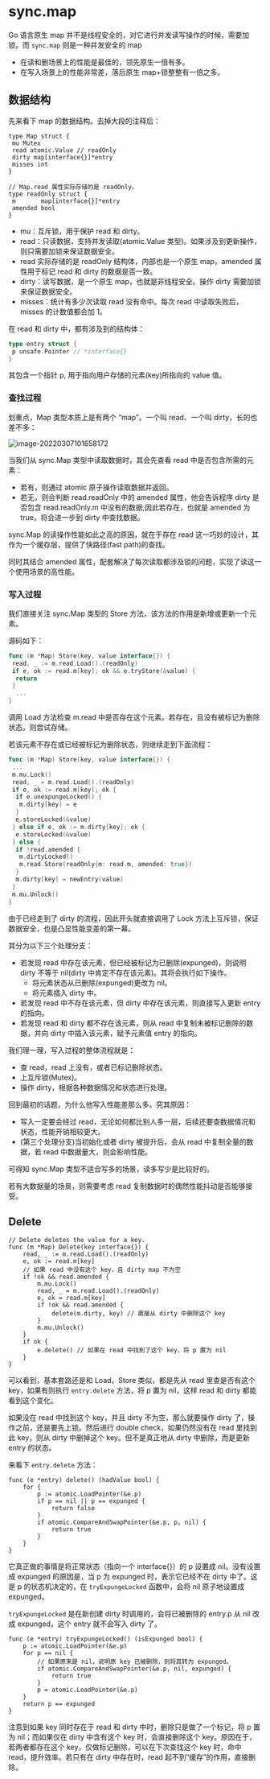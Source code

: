 # sync.map

Go 语言原生 map 并不是线程安全的，对它进行并发读写操作的时候，需要加锁。而 `sync.map` 则是一种并发安全的 map

- 在读和删场景上的性能是最佳的，领先原生一倍有多。
- 在写入场景上的性能非常差，落后原生 map+锁整整有一倍之多。



## 数据结构

先来看下 map 的数据结构。去掉大段的注释后：

```golang
type Map struct { 
 mu Mutex 
 read atomic.Value // readOnly 
 dirty map[interface{}]*entry 
 misses int 
} 
 
// Map.read 属性实际存储的是 readOnly。 
type readOnly struct { 
 m       map[interface{}]*entry 
 amended bool 
} 
```

- mu：互斥锁，用于保护 read 和 dirty。
- read：只读数据，支持并发读取(atomic.Value 类型)。如果涉及到更新操作，则只需要加锁来保证数据安全。
- read 实际存储的是 readOnly 结构体，内部也是一个原生 map，amended 属性用于标记 read 和 dirty 的数据是否一致。
- dirty：读写数据，是一个原生 map，也就是非线程安全。操作 dirty 需要加锁来保证数据安全。
- misses：统计有多少次读取 read 没有命中。每次 read 中读取失败后，misses 的计数值都会加 1。



在 read 和 dirty 中，都有涉及到的结构体：

```go
type entry struct { 
 p unsafe.Pointer // *interface{} 
} 
```

其包含一个指针 p, 用于指向用户存储的元素(key)所指向的 value 值。



### 查找过程

划重点，Map 类型本质上是有两个 “map”。一个叫 read、一个叫 dirty，长的也差不多：

![image-20220307101658172](https://gitee.com/lzw657434763/pictures/raw/master/Blog/20220307101658.png)

当我们从 sync.Map 类型中读取数据时，其会先查看 read 中是否包含所需的元素：

- 若有，则通过 atomic 原子操作读取数据并返回。
- 若无，则会判断 read.readOnly 中的 amended 属性，他会告诉程序 dirty 是否包含 read.readOnly.m 中没有的数据;因此若存在，也就是 amended 为 true，将会进一步到 dirty 中查找数据。

sync.Map 的读操作性能如此之高的原因，就在于存在 read 这一巧妙的设计，其作为一个缓存层，提供了快路径(fast path)的查找。

同时其结合 amended 属性，配套解决了每次读取都涉及锁的问题，实现了读这一个使用场景的高性能。



### 写入过程

我们直接关注 sync.Map 类型的 Store 方法，该方法的作用是新增或更新一个元素。

源码如下：

```go
func (m *Map) Store(key, value interface{}) { 
 read, _ := m.read.Load().(readOnly) 
 if e, ok := read.m[key]; ok && e.tryStore(&value) { 
  return 
 } 
  ... 
} 
```

调用 Load 方法检查 m.read 中是否存在这个元素。若存在，且没有被标记为删除状态，则尝试存储。

若该元素不存在或已经被标记为删除状态，则继续走到下面流程：

```go
func (m *Map) Store(key, value interface{}) { 
 ... 
 m.mu.Lock() 
 read, _ = m.read.Load().(readOnly) 
 if e, ok := read.m[key]; ok { 
  if e.unexpungeLocked() { 
   m.dirty[key] = e 
  } 
  e.storeLocked(&value) 
 } else if e, ok := m.dirty[key]; ok { 
  e.storeLocked(&value) 
 } else { 
  if !read.amended { 
   m.dirtyLocked() 
   m.read.Store(readOnly{m: read.m, amended: true}) 
  } 
  m.dirty[key] = newEntry(value) 
 } 
 m.mu.Unlock() 
} 
```

由于已经走到了 dirty 的流程，因此开头就直接调用了 Lock 方法上互斥锁，保证数据安全，也是凸显性能变差的第一幕。

其分为以下三个处理分支：

- 若发现 read 中存在该元素，但已经被标记为已删除(expunged)，则说明 dirty 不等于 nil(dirty 中肯定不存在该元素)。其将会执行如下操作。
  - 将元素状态从已删除(expunged)更改为 nil。
  - 将元素插入 dirty 中。
- 若发现 read 中不存在该元素，但 dirty 中存在该元素，则直接写入更新 entry 的指向。
- 若发现 read 和 dirty 都不存在该元素，则从 read 中复制未被标记删除的数据，并向 dirty 中插入该元素，赋予元素值 entry 的指向。



我们理一理，写入过程的整体流程就是：

- 查 read，read 上没有，或者已标记删除状态。
- 上互斥锁(Mutex)。
- 操作 dirty，根据各种数据情况和状态进行处理。

回到最初的话题，为什么他写入性能差那么多。究其原因：

- 写入一定要会经过 read，无论如何都比别人多一层，后续还要查数据情况和状态，性能开销相较更大。
- (第三个处理分支)当初始化或者 dirty 被提升后，会从 read 中复制全量的数据，若 read 中数据量大，则会影响性能。

可得知 sync.Map 类型不适合写多的场景，读多写少是比较好的。

若有大数据量的场景，则需要考虑 read 复制数据时的偶然性能抖动是否能够接受。



## Delete

```golang
// Delete deletes the value for a key.
func (m *Map) Delete(key interface{}) {
	read, _ := m.read.Load().(readOnly)
	e, ok := read.m[key]
	// 如果 read 中没有这个 key，且 dirty map 不为空
	if !ok && read.amended {
		m.mu.Lock()
		read, _ = m.read.Load().(readOnly)
		e, ok = read.m[key]
		if !ok && read.amended {
			delete(m.dirty, key) // 直接从 dirty 中删除这个 key
		}
		m.mu.Unlock()
	}
	if ok {
		e.delete() // 如果在 read 中找到了这个 key，将 p 置为 nil
	}
}
```

可以看到，基本套路还是和 Load，Store 类似，都是先从 read 里查是否有这个 key，如果有则执行 `entry.delete` 方法，将 p 置为 nil，这样 read 和 dirty 都能看到这个变化。

如果没在 read 中找到这个 key，并且 dirty 不为空，那么就要操作 dirty 了，操作之前，还是要先上锁。然后进行 double check，如果仍然没有在 read 里找到此 key，则从 dirty 中删掉这个 key。但不是真正地从 dirty 中删除，而是更新 entry 的状态。

来看下 `entry.delete` 方法：

```golang
func (e *entry) delete() (hadValue bool) {
	for {
		p := atomic.LoadPointer(&e.p)
		if p == nil || p == expunged {
			return false
		}
		if atomic.CompareAndSwapPointer(&e.p, p, nil) {
			return true
		}
	}
}
```

它真正做的事情是将正常状态（指向一个 interface{}）的 p 设置成 nil。没有设置成 expunged 的原因是，当 p 为 expunged 时，表示它已经不在 dirty 中了。这是 p 的状态机决定的，在 `tryExpungeLocked` 函数中，会将 nil 原子地设置成 expunged。

`tryExpungeLocked` 是在新创建 dirty 时调用的，会将已被删除的 entry.p 从 nil 改成 expunged，这个 entry 就不会写入 dirty 了。

```golang
func (e *entry) tryExpungeLocked() (isExpunged bool) {
	p := atomic.LoadPointer(&e.p)
	for p == nil {
		// 如果原来是 nil，说明原 key 已被删除，则将其转为 expunged。
		if atomic.CompareAndSwapPointer(&e.p, nil, expunged) {
			return true
		}
		p = atomic.LoadPointer(&e.p)
	}
	return p == expunged
}
```

注意到如果 key 同时存在于 read 和 dirty 中时，删除只是做了一个标记，将 p 置为 nil；而如果仅在 dirty 中含有这个 key 时，会直接删除这个 key。原因在于，若两者都存在这个 key，仅做标记删除，可以在下次查找这个 key 时，命中 read，提升效率。若只有在 dirty 中存在时，read 起不到“缓存”的作用，直接删除。